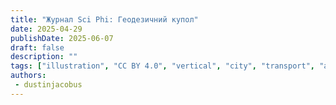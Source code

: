 ```yaml
---
title: "Журнал Sci Phi: Геодезичний купол"
date: 2025-04-29
publishDate: 2025-06-07
draft: false
description: ""
tags: ["illustration", "CC BY 4.0", "vertical", "city", "transport", "airship", "people"]
authors:
 - dustinjacobus
---
```



